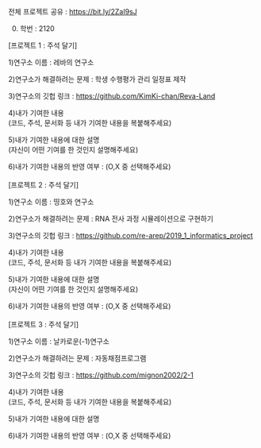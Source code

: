 전체 프로젝트 공유 : https://bit.ly/2ZaI9sJ<br>


0. 학번 : 2120<br>

[프로젝트 1 : 주석 달기]<br>

1)연구소 이름 : 레바의 연구소<br>

2)연구소가 해결하려는 문제 : 학생 수행평가 관리 일정표 제작<br>

3)연구소의 깃헙 링크 : https://github.com/KimKi-chan/Reva-Land<br>

4)내가 기여한 내용<br>
(코드, 주석, 문서화 등 내가 기여한 내용을 복붙해주세요)

5)내가 기여한 내용에 대한 설명<br>
(자신이 어떤 기여를 한 것인지 설명해주세요)

6)내가 기여한 내용의 반영 여부 : (O,X 중 선택해주세요)<br>
<br>
[프로젝트 2 : 주석 달기]<br>

1)연구소 이름 : 띵호와 연구소<br>

2)연구소가 해결하려는 문제 : RNA 전사 과정 시뮬레이션으로 구현하기<br>

3)연구소의 깃헙 링크 : https://github.com/re-arep/2019_1_informatics_project<br>

4)내가 기여한 내용<br>
(코드, 주석, 문서화 등 내가 기여한 내용을 복붙해주세요)

5)내가 기여한 내용에 대한 설명<br>
(자신이 어떤 기여를 한 것인지 설명해주세요)

6)내가 기여한 내용의 반영 여부 : (O,X 중 선택해주세요)<br>
<br>
[프로젝트 3 : 주석 달기]<br>

1)연구소 이름 : 날카로운(-1)연구소<br>

2)연구소가 해결하려는 문제 : 자동채점프로그램<br>

3)연구소의 깃헙 링크 : https://github.com/mignon2002/2-1<br>

4)내가 기여한 내용<br>
(코드, 주석, 문서화 등 내가 기여한 내용을 복붙해주세요)

5)내가 기여한 내용에 대한 설명<br>

6)내가 기여한 내용의 반영 여부 : (O,X 중 선택해주세요)<br>
